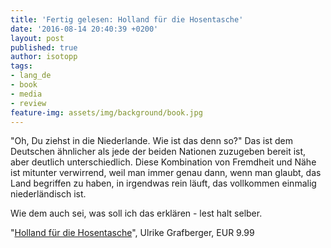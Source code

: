 ```yaml
---
title: 'Fertig gelesen: Holland für die Hosentasche'
date: '2016-08-14 20:40:39 +0200'
layout: post
published: true
author: isotopp
tags:
- lang_de
- book
- media
- review
feature-img: assets/img/background/book.jpg
---
```

"Oh, Du ziehst in die Niederlande. Wie ist das denn so?" Das ist dem Deutschen ähnlicher als jede der beiden Nationen zuzugeben bereit ist, aber deutlich unterschiedlich. Diese Kombination von Fremdheit und Nähe ist mitunter verwirrend, weil man immer genau dann, wenn man glaubt, das Land begriffen zu haben, in irgendwas rein läuft, das vollkommen einmalig niederländisch ist.

Wie dem auch sei, was soll ich das erklären - lest halt selber.

"[Holland für die Hosentasche](https://www.amazon.de/dp/B018874RP0)", Ulrike Grafberger, EUR 9.99
